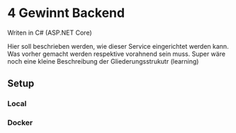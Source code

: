 # 4 Gewinnt Backend

Writen in C# (ASP.NET Core)

Hier soll beschrieben werden, wie dieser Service eingerichtet werden kann.
Was vorher gemacht werden respektive vorahnend sein muss.
Super wäre noch eine kleine Beschreibung der Gliederungsstrukutr (learning)

## Setup

### Local
### Docker